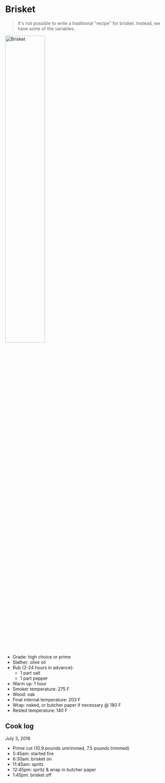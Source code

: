 Brisket
=======

> It's not possible to write a traditional "recipe" for brisket. Instead, we have some of the variables.

<img src="https://pbs.twimg.com/media/Ch9lOnWVIAAIhjP.jpg:large" alt="Brisket" width="50%" />

- Grade: high choice or prime
- Slather: olive oil
- Rub (2-24 hours in advance):
  - 1 part salt
  - 1 part pepper
- Warm up: 1 hour
- Smoker temperature: 275 F
- Wood: oak
- Final internal temperature: 203 F
- Wrap: naked, or butcher paper if necessary @ 180 F
- Rested temperature: 140 F

Cook log
--------

July 3, 2016

- Prime cut (10.9 pounds untrimmed, 7.5 pounds trimmed)
- 5:45am: started fire
- 6:30am: brisket on
- 11:45am: spritz
- 12:45pm: spritz & wrap in butcher paper
- 1:45pm: brisket off
